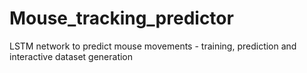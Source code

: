 # Mouse_tracking_predictor
LSTM network to predict mouse movements - training, prediction and interactive dataset generation

